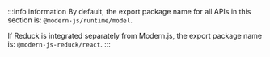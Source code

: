 :::info  information
By default, the export package name for all APIs in this section is: `@modern-js/runtime/model`.

If Reduck is integrated separately from Modern.js, the export package name is: `@modern-js-reduck/react`.
:::
